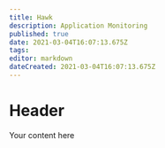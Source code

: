 ```yaml
---
title: Hawk
description: Application Monitoring
published: true
date: 2021-03-04T16:07:13.675Z
tags: 
editor: markdown
dateCreated: 2021-03-04T16:07:13.675Z
---
```


# Header
Your content here